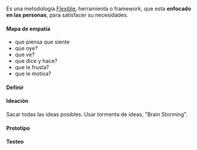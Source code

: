 Es una metodología [Flexible](Flexible.md), herramienta o framework, que esta **enfocado en las personas**, para satisfacer su necesidades.
#### Mapa de empatía
- que piensa que siente
- que oye?
- que ve?
- que dice y hace?
- que le frusta?
- que le motiva?
#### Definir
#### Ideación
Sacar todas las ideas posibles. Usar tormenta de ideas, "Brain Storming".
#### Prototipo
#### Testeo